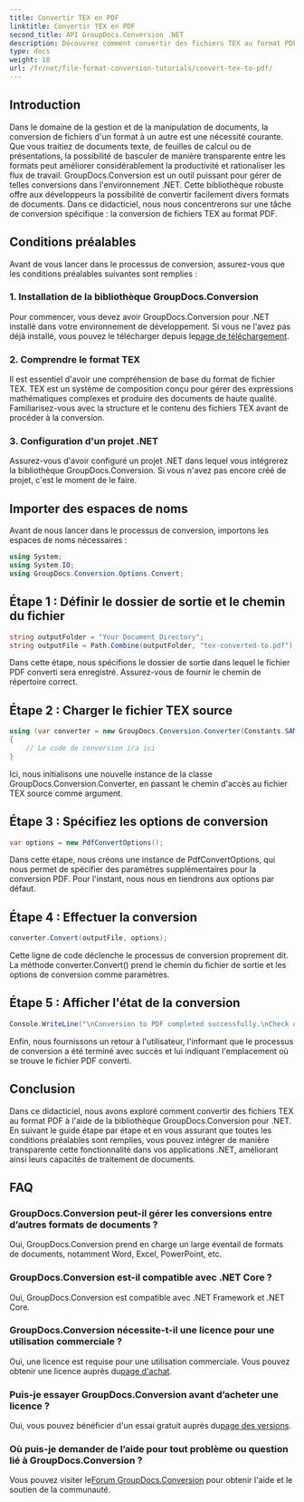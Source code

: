 ```yaml
---
title: Convertir TEX en PDF
linktitle: Convertir TEX en PDF
second_title: API GroupDocs.Conversion .NET
description: Découvrez comment convertir des fichiers TEX au format PDF à l'aide de GroupDocs.Conversion pour .NET. Étapes simples pour une conversion transparente du format de document.
type: docs
weight: 18
url: /fr/net/file-format-conversion-tutorials/convert-tex-to-pdf/
---
```

## Introduction
Dans le domaine de la gestion et de la manipulation de documents, la conversion de fichiers d'un format à un autre est une nécessité courante. Que vous traitiez de documents texte, de feuilles de calcul ou de présentations, la possibilité de basculer de manière transparente entre les formats peut améliorer considérablement la productivité et rationaliser les flux de travail.
GroupDocs.Conversion est un outil puissant pour gérer de telles conversions dans l'environnement .NET. Cette bibliothèque robuste offre aux développeurs la possibilité de convertir facilement divers formats de documents. Dans ce didacticiel, nous nous concentrerons sur une tâche de conversion spécifique : la conversion de fichiers TEX au format PDF.
## Conditions préalables
Avant de vous lancer dans le processus de conversion, assurez-vous que les conditions préalables suivantes sont remplies :
### 1. Installation de la bibliothèque GroupDocs.Conversion
 Pour commencer, vous devez avoir GroupDocs.Conversion pour .NET installé dans votre environnement de développement. Si vous ne l'avez pas déjà installé, vous pouvez le télécharger depuis le[page de téléchargement](https://releases.groupdocs.com/conversion/net/).
### 2. Comprendre le format TEX
Il est essentiel d'avoir une compréhension de base du format de fichier TEX. TEX est un système de composition conçu pour gérer des expressions mathématiques complexes et produire des documents de haute qualité. Familiarisez-vous avec la structure et le contenu des fichiers TEX avant de procéder à la conversion.
### 3. Configuration d'un projet .NET
Assurez-vous d'avoir configuré un projet .NET dans lequel vous intégrerez la bibliothèque GroupDocs.Conversion. Si vous n'avez pas encore créé de projet, c'est le moment de le faire.

## Importer des espaces de noms
Avant de nous lancer dans le processus de conversion, importons les espaces de noms nécessaires :
```csharp
using System;
using System.IO;
using GroupDocs.Conversion.Options.Convert;
```
## Étape 1 : Définir le dossier de sortie et le chemin du fichier
```csharp
string outputFolder = "Your Document Directory";
string outputFile = Path.Combine(outputFolder, "tex-converted-to.pdf");
```
Dans cette étape, nous spécifions le dossier de sortie dans lequel le fichier PDF converti sera enregistré. Assurez-vous de fournir le chemin de répertoire correct.
## Étape 2 : Charger le fichier TEX source
```csharp
using (var converter = new GroupDocs.Conversion.Converter(Constants.SAMPLE_TEX))
{
    // Le code de conversion ira ici
}
```
Ici, nous initialisons une nouvelle instance de la classe GroupDocs.Conversion.Converter, en passant le chemin d'accès au fichier TEX source comme argument.
## Étape 3 : Spécifiez les options de conversion
```csharp
var options = new PdfConvertOptions();
```
Dans cette étape, nous créons une instance de PdfConvertOptions, qui nous permet de spécifier des paramètres supplémentaires pour la conversion PDF. Pour l'instant, nous nous en tiendrons aux options par défaut.
## Étape 4 : Effectuer la conversion
```csharp
converter.Convert(outputFile, options);
```
Cette ligne de code déclenche le processus de conversion proprement dit. La méthode converter.Convert() prend le chemin du fichier de sortie et les options de conversion comme paramètres.
## Étape 5 : Afficher l'état de la conversion
```csharp
Console.WriteLine("\nConversion to PDF completed successfully.\nCheck output in {0}", outputFolder);
```
Enfin, nous fournissons un retour à l'utilisateur, l'informant que le processus de conversion a été terminé avec succès et lui indiquant l'emplacement où se trouve le fichier PDF converti.

## Conclusion
Dans ce didacticiel, nous avons exploré comment convertir des fichiers TEX au format PDF à l'aide de la bibliothèque GroupDocs.Conversion pour .NET. En suivant le guide étape par étape et en vous assurant que toutes les conditions préalables sont remplies, vous pouvez intégrer de manière transparente cette fonctionnalité dans vos applications .NET, améliorant ainsi leurs capacités de traitement de documents.
## FAQ
### GroupDocs.Conversion peut-il gérer les conversions entre d’autres formats de documents ?
Oui, GroupDocs.Conversion prend en charge un large éventail de formats de documents, notamment Word, Excel, PowerPoint, etc.
### GroupDocs.Conversion est-il compatible avec .NET Core ?
Oui, GroupDocs.Conversion est compatible avec .NET Framework et .NET Core.
### GroupDocs.Conversion nécessite-t-il une licence pour une utilisation commerciale ?
 Oui, une licence est requise pour une utilisation commerciale. Vous pouvez obtenir une licence auprès du[page d'achat](https://purchase.groupdocs.com/buy).
### Puis-je essayer GroupDocs.Conversion avant d’acheter une licence ?
 Oui, vous pouvez bénéficier d'un essai gratuit auprès du[page des versions](https://releases.groupdocs.com/).
### Où puis-je demander de l’aide pour tout problème ou question lié à GroupDocs.Conversion ?
 Vous pouvez visiter le[Forum GroupDocs.Conversion](https://forum.groupdocs.com/c/conversion/11) pour obtenir l'aide et le soutien de la communauté.